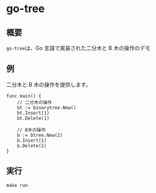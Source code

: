 # go-tree

## 概要

`go-tree`は、Go 言語で実装された二分木と B 木の操作のデモ

## 例

二分木と B 木の操作を提供します。

```golang
func main() {
    // 二分木の操作
    bt := binarytree.New()
    bt.Insert(1)
    bt.Delete(1)

    // B木の操作
    b := btree.New(2)
    b.Insert(1)
    b.Delete(1)
}
```

## 実行

```
make run
```
